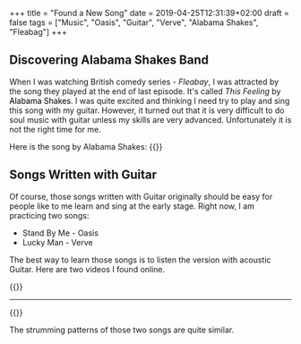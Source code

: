 +++
title = "Found a New Song"
date = 2019-04-25T12:31:39+02:00
draft = false
tags = ["Music", "Oasis", "Guitar", "Verve", "Alabama Shakes", "Fleabag"]
+++

## Discovering Alabama Shakes Band

When I was watching British comedy series - *Fleabay*, I was attracted by the song they played at the end of last episode. It's called *This Feeling* by <mark style="background-color:#F7F7F9">Alabama Shakes</mark>. I was quite excited and thinking I need try to play and sing this song with my guitar. However, it turned out that it is very difficult to do soul music with guitar unless my skills are very advanced. Unfortunately it is not the right time for me.

Here is the song by Alabama Shakes:
{{<youtube FHljEtF3loE>}}


## Songs Written with Guitar

Of course, those songs written with Guitar originally should be easy for people like to me learn and sing at the early stage. Right now, I am practicing two songs:

* Stand By Me - Oasis
* Lucky Man - Verve

The best way to learn those songs is to listen the version with acoustic Guitar. Here are two videos I found online.


{{<youtube QJ6Etl_BU64>}}

<hr />

{{<youtube cpLfk0E-gkM>}}

The strumming patterns of those two songs are quite similar.
